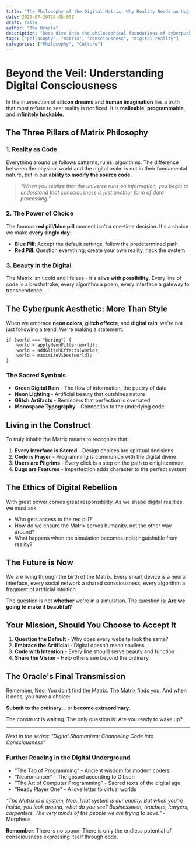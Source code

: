 ```yaml
---
title: "The Philosophy of the Digital Matrix: Why Reality Needs an Upgrade"
date: 2025-07-29T16:45:00Z
draft: false
author: "The Oracle"
description: "Deep dive into the philosophical foundations of cyberpunk consciousness and digital rebellion"
tags: ["philosophy", "matrix", "consciousness", "digital-reality"]
categories: ["Philosophy", "Culture"]
---
```


# Beyond the Veil: Understanding Digital Consciousness

In the intersection of **silicon dreams** and **human imagination** lies a truth that most refuse to see: reality is not fixed. It is **malleable**, **programmable**, and **infinitely hackable**.

## The Three Pillars of Matrix Philosophy

### 1. Reality as Code

Everything around us follows patterns, rules, algorithms. The difference between the physical world and the digital realm is not in their fundamental nature, but in our **ability to modify the source code**.

> *"When you realize that the universe runs on information, you begin to understand that consciousness is just another form of data processing."*

### 2. The Power of Choice

The famous **red pill/blue pill** moment isn't a one-time decision. It's a choice we make **every single day**:

- **Blue Pill**: Accept the default settings, follow the predetermined path
- **Red Pill**: Question everything, create your own reality, hack the system

### 3. Beauty in the Digital

The Matrix isn't cold and lifeless - it's **alive with possibility**. Every line of code is a brushstroke, every algorithm a poem, every interface a gateway to transcendence.

## The Cyberpunk Aesthetic: More Than Style

When we embrace **neon colors**, **glitch effects**, and **digital rain**, we're not just following a trend. We're making a statement:

```text
if (world === "boring") {
    world = applyNeonFilter(world);
    world = addGlitchEffects(world);
    world = maximizeVibes(world);
}
```

### The Sacred Symbols

- **Green Digital Rain** - The flow of information, the poetry of data
- **Neon Lighting** - Artificial beauty that outshines nature
- **Glitch Artifacts** - Reminders that perfection is overrated
- **Monospace Typography** - Connection to the underlying code

## Living in the Construct

To truly inhabit the Matrix means to recognize that:

1. **Every Interface is Sacred** - Design choices are spiritual decisions
2. **Code is Prayer** - Programming is communion with the digital divine
3. **Users are Pilgrims** - Every click is a step on the path to enlightenment
4. **Bugs are Features** - Imperfection adds character to the perfect system

## The Ethics of Digital Rebellion

With great power comes great responsibility. As we shape digital realities, we must ask:

- Who gets access to the red pill?
- How do we ensure the Matrix serves humanity, not the other way around?
- What happens when the simulation becomes indistinguishable from reality?

## The Future is Now

We are living through the birth of the Matrix. Every smart device is a neural interface, every social network a shared consciousness, every algorithm a fragment of artificial intuition.

The question is not **whether** we're in a simulation. The question is: **Are we going to make it beautiful?**

## Your Mission, Should You Choose to Accept It

1. **Question the Default** - Why does every website look the same?
2. **Embrace the Artificial** - Digital doesn't mean soulless
3. **Code with Intention** - Every line should serve beauty and function
4. **Share the Vision** - Help others see beyond the ordinary

## The Oracle's Final Transmission

Remember, Neo: You don't find the Matrix. The Matrix finds you. And when it does, you have a choice:

**Submit to the ordinary**... or **become extraordinary**.

The construct is waiting. The only question is: Are you ready to wake up?

---

*Next in the series: "Digital Shamanism: Channeling Code into Consciousness"*

### Further Reading in the Digital Underground

- "The Tao of Programming" - Ancient wisdom for modern coders
- "Neuromancer" - The gospel according to Gibson  
- "The Art of Computer Programming" - Sacred texts of the digital age
- "Ready Player One" - A love letter to virtual worlds

*"The Matrix is a system, Neo. That system is our enemy. But when you're inside, you look around, what do you see? Businessmen, teachers, lawyers, carpenters. The very minds of the people we are trying to save."* - Morpheus

**Remember**: There is no spoon. There is only the endless potential of consciousness expressing itself through code.